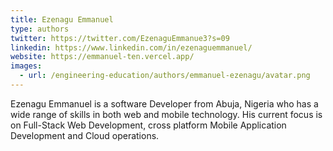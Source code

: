 ```yaml
---
title: Ezenagu Emmanuel
type: authors
twitter: https://twitter.com/EzenaguEmmanue3?s=09
linkedin: https://www.linkedin.com/in/ezenaguemmanuel/
website: https://emmanuel-ten.vercel.app/
images:
  - url: /engineering-education/authors/emmanuel-ezenagu/avatar.png 
---
```

Ezenagu Emmanuel is a software Developer from Abuja, Nigeria who has a wide range of skills in both web and mobile technology. His current focus is on Full-Stack Web Development, cross platform Mobile Application Development and Cloud operations.
